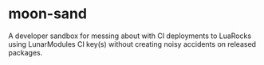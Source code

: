 # moon-sand

A developer sandbox for messing about with CI deployments to LuaRocks using LunarModules CI key(s) without creating noisy accidents on released packages.
